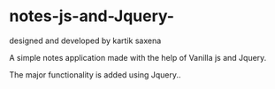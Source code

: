 # notes-js-and-Jquery-
designed and developed by kartik saxena

A simple notes application made with the help of Vanilla js and Jquery.


The major functionality is added using Jquery..
